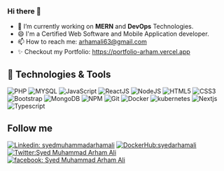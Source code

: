### Hi there 👋
- 🔭 I’m currently working on **MERN** and **DevOps** Technologies.
- 😄 I'm a Certified Web Software and Mobile Application developer.
- 📫 How to reach me: <a href="mailto:arhamali63@gmail.com">arhamali63@gmail.com </a>
- ✨ Checkout my Portfolio: https://portfolio-arham.vercel.app

## 🔧 Technologies & Tools

![PHP](https://img.shields.io/badge/-PHP-black?style=flat-square&logo=PHP)
![MYSQL](https://img.shields.io/badge/-mysql-black?style=flat-square&logo=mysql)
![JavaScript](https://img.shields.io/badge/-JavaScript-black?style=flat-square&logo=javascript)
![ReactJS](https://img.shields.io/badge/-ReactJS-black?style=flat-square&logo=react)
![NodeJS](https://img.shields.io/badge/NodeJS-339933.svg?logo=node.js&logoColor=white)
![HTML5](https://img.shields.io/badge/-HTML5-E34F26?style=flat-square&logo=html5&logoColor=white)
![CSS3](https://img.shields.io/badge/-CSS3-1572B6?style=flat-square&logo=css3)
![Bootstrap](https://img.shields.io/badge/-Bootstrap-563D7C?style=flat-square&logo=bootstrap)
![MongoDB](https://img.shields.io/badge/MongoDB-c14438.svg?logo=mongodb&logoColor=white)
![NPM](https://img.shields.io/badge/NPM-CB3837.svg?logo=npm)
![Git](https://img.shields.io/badge/-Git-black?style=flat-square&logo=git)
![Docker](https://img.shields.io/badge/-docker-white?style=flat-square&logo=docker)
![kubernetes](https://img.shields.io/badge/-kubernetes-black?style=flat-square&logo=kubernetes)
![Nextjs](https://img.shields.io/badge/-nextjs-black?style=flat-square&logo=nextjs)
![Typescript](https://img.shields.io/badge/-typescript-black?style=flat-square&logo=typescript)


## Follow me

[![Linkedin: syedmuhammadarhamali](https://img.shields.io/badge/-syedmuhammadarhamali-blue?style=flat-square&logo=Linkedin&logoColor=white&link=linkedin.com/in/syedmuhammadarhamali)](https://www.linkedin.com/in/syedmuhammadarhamali/) 
[![DockerHub:syedarhamali](https://img.shields.io/badge/-syedarhamali-white?style=flat-square&logo=docker&logoColor=blue&link=hub.docker.com/u/syedarhamali)](https://hub.docker.com/u/syedarhamali) 
[![Twitter:Syed Muhammad Arham Ali](https://img.shields.io/badge/-syedarhamalii-white?style=flat-square&logo=twitter&logoColor=blue&link=twitter.com/syedarhamalii)](https://twitter.com/syedarhamalii) 
[![facebook: Syed Muhammad Arham Ali](https://img.shields.io/badge/-syedmuhammadarhamalii-blue?style=flat-square&logo=facebook&logoColor=white&link=facebook.com/syedmuhammadarhamalii)](https://www.facebook.com/syedmuhammadarhamalii/)
<!--
**syedarhamali/syedarhamali** is a ✨ _special_ ✨ repository because its `README.md` (this file) appears on your GitHub profile.

Here are some ideas to get you started:

- 🔭 I’m currently working on ...
- 🌱 I’m currently learning ...
- 👯 I’m looking to collaborate on ...
- 🤔 I’m looking for help with ...
- 💬 Ask me about ...
- 📫 How to reach me: ...
- 😄 Pronouns: ...
- ⚡ Fun fact: ...
-->
